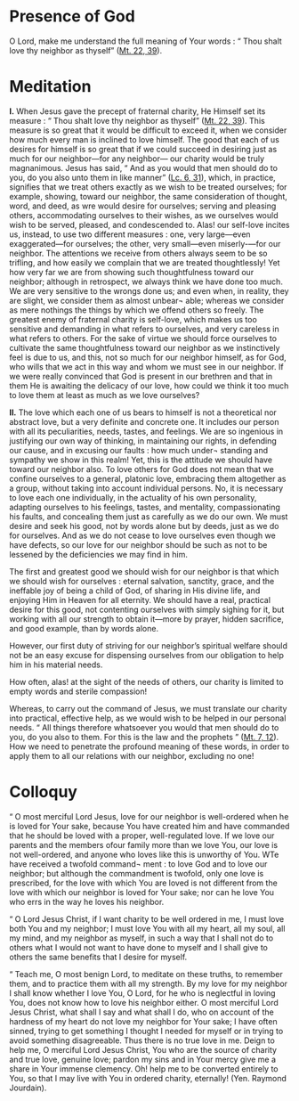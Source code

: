 # Presence of God

O Lord, make me understand the full meaning of Your words : “ Thou shalt love thy neighbor as thyself” ([Mt. 22, 39](https://vulgata.online/bible/Mt.22?ed=DR2&vfn=DR2.Mt.22.39:vs)).

# Meditation

**I.** When Jesus gave the precept of fraternal charity, He Himself set its measure : “ Thou shalt love thy neighbor as thyself” ([Mt. 22, 39](https://vulgata.online/bible/Mt.22?ed=DR2&vfn=DR2.Mt.22.39:vs)). This measure is so great that it would be difficult to exceed it, when we consider how much every man is inclined to love himself. The good that each of us desires for himself is so great that if we could succeed in desiring just as much for our neighbor—for any neighbor— our charity would be truly magnanimous. Jesus has said, “ And as you would that men should do to you, do you also unto them in like manner” ([Lc. 6, 31](https://vulgata.online/bible/Lc.6?ed=DR2&vfn=DR2.Lc.6.31:vs)), which, in practice, signifies that we treat others exactly as we wish to be treated ourselves; for example, showing, toward our neighbor, the same consideration of thought, word, and deed, as wre would desire for ourselves; serving and pleasing others, accommodating ourselves to their wishes, as we ourselves would wish to be served, pleased, and condescended to. Alas! our self-love incites us, instead, to use two different measures : one, very large—even exaggerated—for ourselves; the other, very small—even miserly-—for our neighbor. The attentions we receive from others always seem to be so trifling, and how easily we complain that we are treated thoughtlessly! Yet how very far we are from showing such thoughtfulness toward our neighbor; although in retrospect, we always think we have done too much. We are very sensitive to the wrongs done us; and even when, in reality, they are slight, we consider them as almost unbear¬ able; whereas we consider as mere nothings the things by which we offend others so freely. The greatest enemy of fraternal charity is self-love, which makes us too sensitive and demanding in what refers to ourselves, and very careless in what refers to others. For the sake of virtue we should force ourselves to cultivate the same thoughtfulness toward our neighbor as we instinctively feel is due to us, and this, not so much for our neighbor himself, as for God, who wills that we act in this way and whom we must see in our neighbor. If we were really convinced that God is present in our brethren and that in them He is awaiting the delicacy of our love, how could we think it too much to love them at least as much as we love ourselves?

**II.** The love which each one of us bears to himself is not a theoretical nor abstract love, but a very definite and concrete one. It includes our person with all its peculiarities, needs, tastes, and feelings. We are so ingenious in justifying our own way of thinking, in maintaining our rights, in defending our cause, and in excusing our faults : how much under¬ standing and sympathy we show in this realm! Yet, this is the attitude we should have toward our neighbor also. To love others for God does not mean that we confine ourselves to a general, platonic love, embracing them altogether as a group, without taking into account individual persons. No, it is necessary to love each one individually, in the actuality of his own personality, adapting ourselves to his feelings, tastes, and mentality, compassionating his faults, and concealing them just as carefully as we do our own. We must desire and seek his good, not by words alone but by deeds, just as we do for ourselves. And as we do not cease to love ourselves even though we have defects, so our love for our neighbor should be such as not to be lessened by the deficiencies we may find in him.

The first and greatest good we should wish for our neighbor is that which we should wish for ourselves : eternal salvation, sanctity, grace, and the ineffable joy of being a child of God, of sharing in His divine life, and enjoying Him in Heaven for all eternity. We should have a real, practical desire for this good, not contenting ourselves with simply sighing for it, but working with all our strength to obtain it—more by prayer, hidden sacrifice, and good example, than by words alone.

However, our first duty of striving for our neighbor’s spiritual welfare should not be an easy excuse for dispensing ourselves from our obligation to help him in his material needs.

How often, alas! at the sight of the needs of others, our charity is limited to empty words and sterile compassion!

Whereas, to carry out the command of Jesus, we must translate our charity into practical, effective help, as we would wish to be helped in our personal needs. “ All things therefore whatsoever you would that men should do to you, do you also to them. For this is the law and the prophets ” ([Mt. 7, 12](https://vulgata.online/bible/Mt.7?ed=DR2&vfn=DR2.Mt.7.12:vs)). How we need to penetrate the profound meaning of these words, in order to apply them to all our relations with our neighbor, excluding no one!

# Colloquy

“ O most merciful Lord Jesus, love for our neighbor is well-ordered when he is loved for Your sake, because You have created him and have commanded that he should be loved with a proper, well-regulated love. If we love our parents and the members ofour family more than we love You, our love is not well-ordered, and anyone who loves like this is unworthy of You. WTe have received a twofold command¬ ment : to love God and to love our neighbor; but although the commandment is twofold, only one love is prescribed, for the love with which You are loved is not different from the love with which our neighbor is loved for Your sake; nor can he love You who errs in the way he loves his neighbor.

“ O Lord Jesus Christ, if I want charity to be well ordered in me, I must love both You and my neighbor; I must love You with all my heart, all my soul, all my mind, and my neighbor as myself, in such a way that I shall not do to others what I would not want to have done to myself and I shall give to others the same benefits that I desire for myself.

“ Teach me, O most benign Lord, to meditate on these truths, to remember them, and to practice them with all my strength. By my love for my neighbor I shall know whether I love You, O Lord, for he who is neglectful in loving You, does not know how to love his neighbor either. O most merciful Lord Jesus Christ, what shall I say and what shall I do, who on account of the hardness of my heart do not love my neighbor for Your sake; I have often sinned, trying to get something I thought I needed for myself or in trying to avoid something disagreeable. Thus there is no true love in me. Deign to help me, O merciful Lord Jesus Christ, You who are the source of charity and true love, genuine love; pardon my sins and in Your mercy give me a share in Your immense clemency. Oh! help me to be converted entirely to You, so that I may live with You in ordered charity, eternally! (Yen. Raymond Jourdain).
